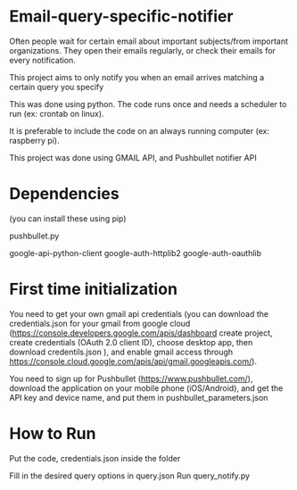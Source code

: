 # Email-query-specific-notifier

Often people wait for certain email about important subjects/from important organizations. They open their emails regularly, or check their emails for every notification.

This project aims to only notify you when an email arrives matching a certain query you specify 

This was done using python. The code runs once and needs a scheduler to run (ex: crontab on linux).

It is preferable to include the code on an always running computer (ex: raspberry pi).

This project was done using GMAIL API, and Pushbullet notifier API


# Dependencies

(you can install these using pip)

pushbullet.py

google-api-python-client google-auth-httplib2 google-auth-oauthlib


# First time initialization

You need to get your own gmail api credentials (you can download the credentials.json for your gmail from google cloud (https://console.developers.google.com/apis/dashboard create project, create credentials (OAuth 2.0 client ID), choose desktop app, then download credentils.json ), and enable gmail access through https://console.cloud.google.com/apis/api/gmail.googleapis.com/).

You need to sign up for Pushbullet (https://www.pushbullet.com/), download the application on your mobile phone (iOS/Android), and get the API key and device name, and put them in pushbullet_parameters.json


# How to Run

Put the code, credentials.json inside the folder

Fill in the desired query options in query.json
Run query_notify.py
